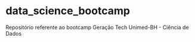 # data_science_bootcamp
Repositório referente ao bootcamp Geração Tech Unimed-BH - Ciência de Dados
